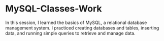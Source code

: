 # MySQL-Classes-Work
In this session, I learned the basics of MySQL, a relational database management system. I practiced creating databases and tables, inserting data, and running simple queries to retrieve and manage data.
